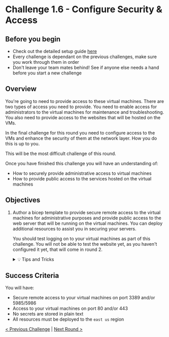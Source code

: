 # Challenge 1.6 - Configure Security & Access

## Before you begin

* Check out the detailed setup guide [here](Setup/readme.md)
* Every challenge is dependant on the previous challenges, make sure you work through them in order
* Don't leave your team mates behind! See if anyone else needs a hand before you start a new challenge

## Overview

You're going to need to provide access to these virtual machines. There are two types of access you need to provide. You need to enable access for administrators to the virtual machines for maintenance and troubleshooting. You also need to provide access to the websites that will be hosted on the VMs.

In the final challenge for this round you need to configure access to the VMs and enhance the security of them at the network layer. How you do this is up to you.

This will be the most difficult challenge of this round.

Once you have finished this challenge you will have an understanding of:

* How to securely provide administrative access to virtual machines
* How to provide public access to the services hosted on the virtual machines

## Objectives

1. Author a bicep template to provide secure remote access to the virtual machines for administrative purposes and provide public access to the web server that will be running on the virtual machines. You can deploy additional resources to assist you in securing your servers.

    You should test logging on to your virtual machines as part of this challenge.
    You will not be able to test the website yet, as you haven't configured it yet, that will come in round 2.

    <details>
    <summary>💡 Tips and Tricks</summary>
    <ul>
        <li>What is Azure Bastion?</li>
        <li>What is an Azure Public IP Address?</li>
        <li>What is a Network Security Group?</li>
        <li>What is an Application Gateway?</li>
        <li>Can Visual Studio Code make it easier?</li>
    </ul>
    </details>

## Success Criteria

You will have:
 - Secure remote access to your virtual machines on port 3389 and/or 5985/5986
 - Access to your virtual machines on port 80 and/or 443
 - No secrets are stored in plain text
 - All resources must be deployed to the `east us` region

[< Previous Challenge](../1.5/readme.md) | [Next Round >](../2.1/readme.md)